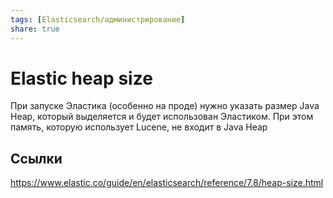 ```yaml
---
tags: [Elasticsearch/администрирование]
share: true
---
```

# Elastic heap size
При запуске Эластика (особенно на проде) нужно указать размер Java Heap, который выделяется и будет использован Эластиком.
При этом память, которую использует Lucene, не входит в Java Heap
## Ссылки
https://www.elastic.co/guide/en/elasticsearch/reference/7.8/heap-size.html
